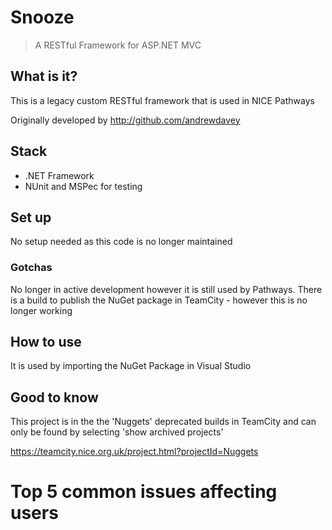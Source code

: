 # Snooze

> A RESTful Framework for ASP.NET MVC

## What is it?

This is a legacy custom RESTful framework that is used in NICE Pathways

Originally developed by http://github.com/andrewdavey

## Stack

- .NET Framework
- NUnit and MSPec for testing

## Set up

No setup needed as this code is no longer maintained

### Gotchas

No longer in active development however it is still used by Pathways. There is a build to publish the NuGet package in TeamCity - however this is no longer working

## How to use

It is used by importing the NuGet Package in Visual Studio

## Good to know

This project is in the the 'Nuggets' deprecated builds in TeamCity and can only be found by selecting 'show archived projects'

https://teamcity.nice.org.uk/project.html?projectId=Nuggets

# Top 5 common issues affecting users
